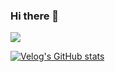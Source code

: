 ### Hi there 👋

 <img src="https://img.shields.io/badge/TypeScript-3178C6?style=flat&logo=TypeScript&logoColor=white"/>

[![Velog's GitHub stats](https://velog-readme-stats.vercel.app/api?name=eungyeole&tag=github)](https://velog.io/@hyeriish/%EB%B0%B0%ED%8F%AC-%EA%B7%B8%ED%9B%84)
